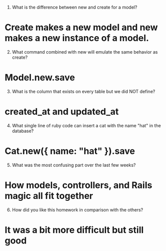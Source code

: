 1. What is the difference between new and create for a model?
# Create makes a new model and new makes a new instance of a model.

2. What command combined with new will emulate the same behavior as create?
# Model.new.save

3. What is the column that exists on every table but we did NOT define?
# created_at and updated_at

4. What single line of ruby code can insert a cat with the name "hat" in the database?
# Cat.new({ name: "hat" }).save

5. What was the most confusing part over the last few weeks?
# How models, controllers, and Rails magic all fit together

6. How did you like this homework in comparison with the others?
# It was a bit more difficult but still good
